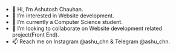 - 👋 Hi, I’m Ashutosh Chauhan.
- 👀 I’m interested in Website development.
- 🌱 I’m currently a Computer Science student.
- 💞️ I’m looking to collaborate on Website development related project(Front End).
- 📫 Reach me on Instagram @ashu_chn & Telegram @ashu_chn.

<!---
ashuchn/ashuchn is a ✨ special ✨ repository because its `README.md` (this file) appears on your GitHub profile.
You can click the Preview link to take a look at your changes.
--->
